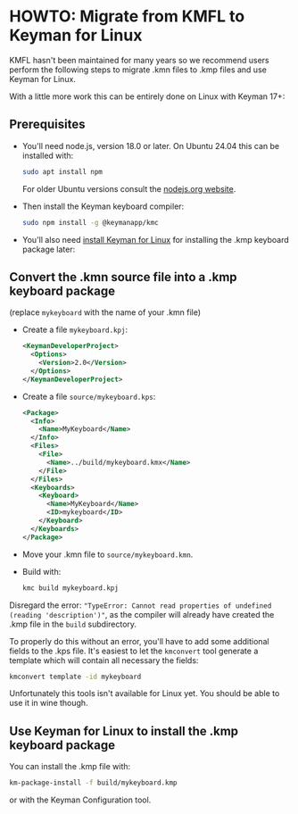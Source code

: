 # HOWTO: Migrate from KMFL to Keyman for Linux

KMFL hasn't been maintained for many years so we recommend users perform the following steps to migrate .kmn files to .kmp files and use Keyman for Linux.

With a little more work this can be entirely done on Linux with Keyman 17+:

## Prerequisites

- You'll need node.js, version 18.0 or later. On Ubuntu 24.04 this can be installed with:

  ```bash
  sudo apt install npm
  ```

  For older Ubuntu versions consult the [nodejs.org website](https://nodejs.org).

- Then install the Keyman keyboard compiler:

  ```bash
  sudo npm install -g @keymanapp/kmc
  ```

- You'll also need [install Keyman for Linux](https://help.keyman.com/products/linux/current-version/common/) for installing the .kmp keyboard package later:


## Convert the .kmn source file into a .kmp keyboard package

(replace `mykeyboard` with the name of your .kmn file)
- Create a file `mykeyboard.kpj`:

  ```xml
  <KeymanDeveloperProject>
    <Options>
      <Version>2.0</Version>
    </Options>
  </KeymanDeveloperProject>
  ```

- Create a file `source/mykeyboard.kps`:

  ```xml
  <Package>
    <Info>
      <Name>MyKeyboard</Name>
    </Info>
    <Files>
      <File>
        <Name>../build/mykeyboard.kmx</Name>
      </File>
    </Files>
    <Keyboards>
      <Keyboard>
        <Name>MyKeyboard</Name>
        <ID>mykeyboard</ID>
      </Keyboard>
    </Keyboards>
  </Package>
  ```

- Move your .kmn file to `source/mykeyboard.kmn`.

- Build with:

  ```bash
  kmc build mykeyboard.kpj
  ```

Disregard the error: `"TypeError: Cannot read properties of undefined (reading 'description')"`, as the compiler will already have created the .kmp file in the `build`
subdirectory. 

To properly do this without an error, you'll have to add some additional fields to the .kps file. It's easiest to let the `kmconvert` tool generate a template which will contain all necessary the fields:

```bash
kmconvert template -id mykeyboard
```

Unfortunately this tools isn't available for Linux yet. You should be able to use it in wine though.

## Use Keyman for Linux to install the .kmp keyboard package 

You can install the .kmp file with:

```bash
km-package-install -f build/mykeyboard.kmp
```

or with the Keyman Configuration tool.
